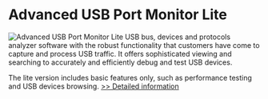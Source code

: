 # Advanced USB Port Monitor Lite
![Advanced USB Port Monitor Lite](https://mycommerce.akamaized.net/api/pimages/P300059878/BIG/300059878.JPG)
USB bus, devices and protocols analyzer software with the robust functionality that customers have come to capture and process USB traffic. It offers sophisticated viewing and searching to accurately and efficiently debug and test USB devices.

The lite version includes basic features only, such as performance testing and USB devices browsing.
[>> Detailed information](https://secure.shareit.com/shareit/product.html?productid=300059878&affiliateid=200057808)